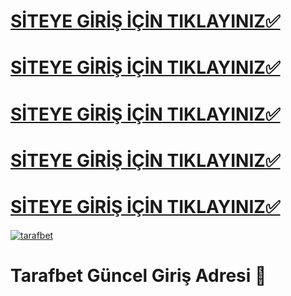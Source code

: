 # [SİTEYE GİRİŞ İÇİN TIKLAYINIZ✅](https://short-link.me/16hmE)
# [SİTEYE GİRİŞ İÇİN TIKLAYINIZ✅](https://short-link.me/16hmE)
# [SİTEYE GİRİŞ İÇİN TIKLAYINIZ✅](https://short-link.me/16hmE)
# [SİTEYE GİRİŞ İÇİN TIKLAYINIZ✅](https://short-link.me/16hmE)
# [SİTEYE GİRİŞ İÇİN TIKLAYINIZ✅](https://short-link.me/16hmE)

[![tarafbet](https://github.com/user-attachments/assets/7435cb9a-fc9f-4764-9d98-09d4889f83e1)](https://short-link.me/16hmE)

# Tarafbet Güncel Giriş Adresi 🚨

